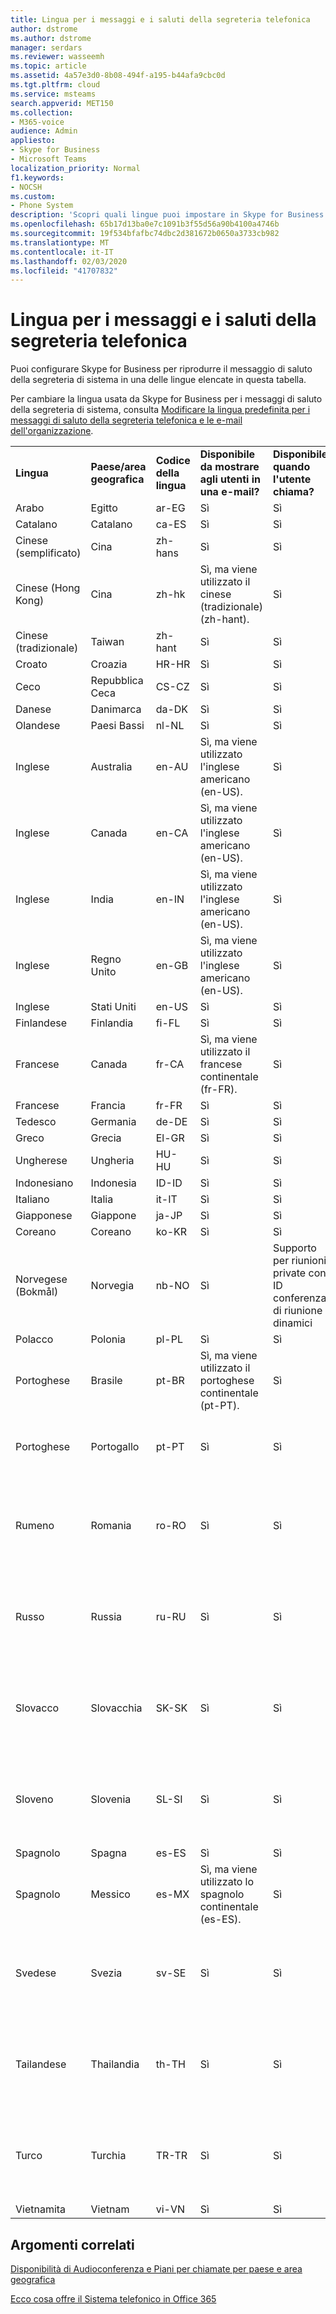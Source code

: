 ```yaml
---
title: Lingua per i messaggi e i saluti della segreteria telefonica
author: dstrome
ms.author: dstrome
manager: serdars
ms.reviewer: wasseemh
ms.topic: article
ms.assetid: 4a57e3d0-8b08-494f-a195-b44afa9cbc0d
ms.tgt.pltfrm: cloud
ms.service: msteams
search.appverid: MET150
ms.collection:
- M365-voice
audience: Admin
appliesto:
- Skype for Business
- Microsoft Teams
localization_priority: Normal
f1.keywords:
- NOCSH
ms.custom:
- Phone System
description: 'Scopri quali lingue puoi impostare in Skype for Business per i messaggi di sistema predefiniti. '
ms.openlocfilehash: 65b17d13ba0e7c1091b3f55d56a90b4100a4746b
ms.sourcegitcommit: 19f534bfafbc74dbc2d381672b0650a3733cb982
ms.translationtype: MT
ms.contentlocale: it-IT
ms.lasthandoff: 02/03/2020
ms.locfileid: "41707832"
---
```

# <a name="languages-for-voicemail-greetings-and-messages"></a>Lingua per i messaggi e i saluti della segreteria telefonica

Puoi configurare Skype for Business per riprodurre il messaggio di saluto della segreteria di sistema in una delle lingue elencate in questa tabella.
  
Per cambiare la lingua usata da Skype for Business per i messaggi di saluto della segreteria di sistema, consulta [Modificare la lingua predefinita per i messaggi di saluto della segreteria telefonica e le e-mail dell'organizzazione](change-the-default-language-for-greetings-and-emails.md).
  
|||||||
|:-----|:-----|:-----|:-----|:-----|:-----|
|**Lingua** <br/> |**Paese/area geografica** <br/> |**Codice della lingua** <br/> |**Disponibile da mostrare agli utenti in una e-mail?** <br/> |**Disponibile quando l'utente chiama?** <br/> |**Trascrizione disponibile?** <br/> |
|Arabo <br/> |Egitto  <br/> |ar-EG  <br/> |Sì  <br/> |Sì  <br/> |No  <br/> |
|Catalano  <br/> |Catalano  <br/> |ca-ES  <br/> |Sì  <br/> |Sì  <br/> |No  <br/> |
|Cinese (semplificato)  <br/> |Cina  <br/> |zh-hans  <br/> |Sì  <br/> |Sì  <br/> |Sì  <br/> |
|Cinese (Hong Kong)  <br/> |Cina  <br/> |zh-hk  <br/> |Sì, ma viene utilizzato il cinese (tradizionale) (zh-hant).  <br/> | Sì <br/> |Sì, ma viene utilizzato il cinese (tradizionale) (zh-hant).  <br/> |
|Cinese (tradizionale)  <br/> |Taiwan  <br/> |zh-hant  <br/> |Sì  <br/> |Sì  <br/> |No  <br/> |
|Croato<br/> |Croazia  <br/> |HR-HR  <br/> |Sì  <br/> |Sì  <br/> |No  <br/> |
|Ceco <br/> |Repubblica Ceca  <br/> |CS-CZ  <br/> |Sì  <br/> |Sì  <br/> |No  <br/> |
|Danese  <br/> |Danimarca  <br/> |da-DK  <br/> |Sì  <br/> |Sì  <br/> |No  <br/> |
|Olandese  <br/> |Paesi Bassi  <br/> |nl-NL  <br/> |Sì  <br/> |Sì  <br/> |No  <br/> |
|Inglese  <br/> |Australia  <br/> |en-AU  <br/> |Sì, ma viene utilizzato l'inglese americano (en-US).  <br/> |Sì  <br/> |Sì, ma viene utilizzato l'inglese americano (en-US).  <br/> |
|Inglese  <br/> |Canada  <br/> |en-CA  <br/> |Sì, ma viene utilizzato l'inglese americano (en-US).  <br/> |Sì  <br/> |Sì, ma viene utilizzato l'inglese americano (en-US).  <br/> |
|Inglese  <br/> |India  <br/> |en-IN  <br/> |Sì, ma viene utilizzato l'inglese americano (en-US).  <br/> |Sì  <br/> |Sì, ma viene utilizzato l'inglese americano (en-US).  <br/> |
|Inglese  <br/> |Regno Unito  <br/> |en-GB  <br/> |Sì, ma viene utilizzato l'inglese americano (en-US).  <br/> |Sì  <br/> |Sì, ma viene utilizzato l'inglese americano (en-US).  <br/> |
|Inglese  <br/> |Stati Uniti  <br/> |en-US  <br/> |Sì  <br/> |Sì  <br/> |Sì  <br/> |
|Finlandese  <br/> |Finlandia  <br/> |fi-FL  <br/> |Sì  <br/> |Sì  <br/> |No  <br/> |
|Francese  <br/> |Canada  <br/> |fr-CA  <br/> |Sì, ma viene utilizzato il francese continentale (fr-FR).  <br/> |Sì  <br/> |Sì, ma viene utilizzato il francese continentale (fr-FR).  <br/> |
|Francese  <br/> |Francia  <br/> |fr-FR  <br/> |Sì  <br/> |Sì  <br/> |Sì  <br/> |
|Tedesco  <br/> |Germania  <br/> |de-DE  <br/> |Sì  <br/> |Sì  <br/> |Sì  <br/> |
|Greco <br/> |Grecia  <br/> |El-GR  <br/> |Sì  <br/> |Sì  <br/> |No  <br/> |
|Ungherese <br/> |Ungheria  <br/> |HU-HU  <br/> |Sì  <br/> |Sì  <br/> |No  <br/> |
|Indonesiano <br/> |Indonesia  <br/> |ID-ID  <br/> |Sì  <br/> |Sì  <br/> |No  <br/> |
|Italiano  <br/> |Italia  <br/> |it-IT  <br/> |Sì  <br/> |Sì  <br/> |Sì  <br/> |
|Giapponese  <br/> |Giappone  <br/> |ja-JP  <br/> |Sì  <br/> |Sì  <br/> |Sì  <br/> |
|Coreano  <br/> |Coreano  <br/> |ko-KR  <br/> |Sì  <br/> |Sì  <br/> |No  <br/> |
|Norvegese (Bokmål)  <br/> |Norvegia  <br/> |nb-NO  <br/> |Sì  <br/> |Supporto per riunioni private con ID conferenza di riunione dinamici  <br/> |No  <br/> |
|Polacco  <br/> |Polonia  <br/> |pl-PL  <br/> |Sì  <br/> | Sì <br/> |No  <br/> |
|Portoghese  <br/> |Brasile  <br/> |pt-BR  <br/> |Sì, ma viene utilizzato il portoghese continentale (pt-PT).  <br/> |Sì  <br/> |Sì  <br/> |
|Portoghese  <br/> |Portogallo  <br/> |pt-PT  <br/> |Sì  <br/> |Sì  <br/> |Sì, ma viene utilizzato il portoghese brasiliano (pt-BR).  <br/> |
|Rumeno<br/> |Romania  <br/> |ro-RO  <br/> |Sì  <br/> |Sì  <br/> |Supporto per riunioni private con ID conferenza di riunione dinamici  <br/> |
|Russo  <br/> |Russia  <br/> |ru-RU  <br/> |Sì  <br/> |Sì  <br/> |Supporto per riunioni private con ID conferenza di riunione dinamici  <br/> |
|Slovacco <br/> |Slovacchia  <br/> |SK-SK  <br/> |Sì  <br/> |Sì  <br/> |Supporto per riunioni private con ID conferenza di riunione dinamici  <br/> |
|Sloveno <br/> |Slovenia  <br/> |SL-SI  <br/> |Sì  <br/> |Sì  <br/> |Supporto per riunioni private con ID conferenza di riunione dinamici  <br/> |
|Spagnolo  <br/> |Spagna  <br/> |es-ES  <br/> |Sì  <br/> |Sì  <br/> |Sì  <br/> |
|Spagnolo  <br/> |Messico  <br/> |es-MX  <br/> |Sì, ma viene utilizzato lo spagnolo continentale (es-ES).  <br/> |Sì  <br/> |Sì, ma viene utilizzato lo spagnolo continentale (es-ES).  <br/> |
|Svedese  <br/> |Svezia  <br/> |sv-SE  <br/> |Sì  <br/> |Sì  <br/> |Supporto per riunioni private con ID conferenza di riunione dinamici  <br/> |
|Tailandese <br/> |Thailandia  <br/> |th-TH  <br/> |Sì  <br/> |Sì  <br/> |Supporto per riunioni private con ID conferenza di riunione dinamici  <br/> |
|Turco  <br/> |Turchia  <br/> |TR-TR  <br/> |Sì  <br/> |Sì  <br/> |Supporto per riunioni private con ID conferenza di riunione dinamici  <br/> |
|Vietnamita <br/> |Vietnam  <br/> |vi-VN  <br/> |Sì  <br/> |Sì  <br/> |No  <br/> |
   
## <a name="related-topics"></a>Argomenti correlati
[Disponibilità di Audioconferenza e Piani per chiamate per paese e area geografica](country-and-region-availability-for-audio-conferencing-and-calling-plans/country-and-region-availability-for-audio-conferencing-and-calling-plans.md)

[Ecco cosa offre il Sistema telefonico in Office 365](here-s-what-you-get-with-phone-system.md)
  
  
 
